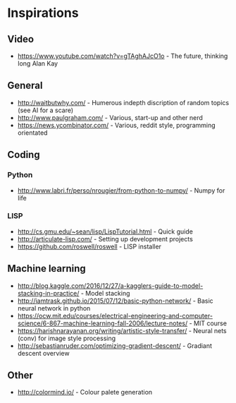 # Inspirations

## Video 
* https://www.youtube.com/watch?v=gTAghAJcO1o - The future, thinking long Alan Kay

## General
* http://waitbutwhy.com/ - Humerous indepth discription of random topics (see AI for a scare)
* http://www.paulgraham.com/ - Various, start-up and other nerd
* https://news.ycombinator.com/ - Various, reddit style, programming orientated

## Coding
### Python
* http://www.labri.fr/perso/nrougier/from-python-to-numpy/ - Numpy for life

### LISP
* http://cs.gmu.edu/~sean/lisp/LispTutorial.html - Quick guide
* http://articulate-lisp.com/ - Setting up development projects
* https://github.com/roswell/roswell - LISP installer

## Machine learning
* http://blog.kaggle.com/2016/12/27/a-kagglers-guide-to-model-stacking-in-practice/ - Model stacking
* http://iamtrask.github.io/2015/07/12/basic-python-network/ - Basic neural network in python
* https://ocw.mit.edu/courses/electrical-engineering-and-computer-science/6-867-machine-learning-fall-2006/lecture-notes/ - MIT course
* https://harishnarayanan.org/writing/artistic-style-transfer/ - Neural nets (conv) for image style processing
* http://sebastianruder.com/optimizing-gradient-descent/ - Gradiant descent overview


## Other
* http://colormind.io/ - Colour palete generation
